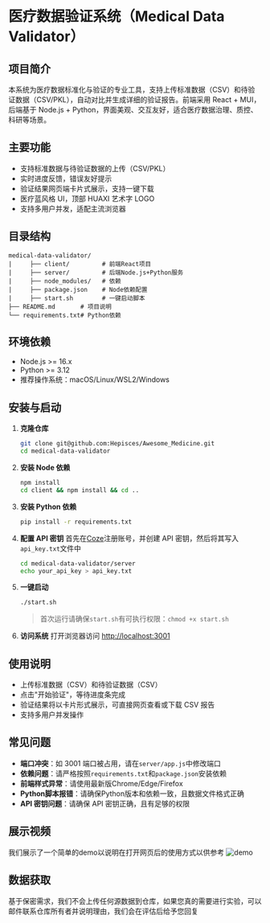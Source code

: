 # 医疗数据验证系统（Medical Data Validator）

## 项目简介

本系统为医疗数据标准化与验证的专业工具，支持上传标准数据（CSV）和待验证数据（CSV/PKL），自动对比并生成详细的验证报告。前端采用 React + MUI，后端基于 Node.js + Python，界面美观、交互友好，适合医疗数据治理、质控、科研等场景。

## 主要功能

- 支持标准数据与待验证数据的上传（CSV/PKL）
- 实时进度反馈，错误友好提示
- 验证结果网页端卡片式展示，支持一键下载
- 医疗蓝风格 UI，顶部 HUAXI 艺术字 LOGO
- 支持多用户并发，适配主流浏览器

## 目录结构

```
medical-data-validator/
|     ├── client/         # 前端React项目
|     ├── server/         # 后端Node.js+Python服务
|     ├── node_modules/   # 依赖
|     ├── package.json    # Node依赖配置
|     ├── start.sh        # 一键启动脚本
├── README.md       # 项目说明
└── requirements.txt# Python依赖
```

## 环境依赖

- Node.js >= 16.x
- Python >= 3.12
- 推荐操作系统：macOS/Linux/WSL2/Windows

## 安装与启动

1. **克隆仓库**
   ```bash
   git clone git@github.com:Hepisces/Awesome_Medicine.git
   cd medical-data-validator
   ```
2. **安装 Node 依赖**
   ```bash
   npm install
   cd client && npm install && cd ..
   ```
3. **安装 Python 依赖**
   ```bash
   pip install -r requirements.txt
   ```
4. **配置 API 密钥**
   首先在[Coze](https://coze.cn)注册账号，并创建 API 密钥，然后将其写入`api_key.txt`文件中
   ```bash
   cd medical-data-validator/server
   echo your_api_key > api_key.txt
   ```
5. **一键启动**

   ```bash
   ./start.sh
   ```

   > 首次运行请确保`start.sh`有可执行权限：`chmod +x start.sh`

6. **访问系统**
   打开浏览器访问 [http://localhost:3001](http://localhost:3001)

## 使用说明

- 上传标准数据（CSV）和待验证数据（CSV）
- 点击"开始验证"，等待进度条完成
- 验证结果将以卡片形式展示，可直接网页查看或下载 CSV 报告
- 支持多用户并发操作

## 常见问题

- **端口冲突**：如 3001 端口被占用，请在`server/app.js`中修改端口
- **依赖问题**：请严格按照`requirements.txt`和`package.json`安装依赖
- **前端样式异常**：请使用最新版Chrome/Edge/Firefox
- **Python脚本报错**：请确保Python版本和依赖一致，且数据文件格式正确
- **API 密钥问题**：请确保 API 密钥正确，且有足够的权限

## 展示视频

我们展示了一个简单的demo以说明在打开网页后的使用方式以供参考
![demo](https://github.com/user-attachments/assets/23508d4a-fc01-4be9-84f3-b0075436fe5a)

## 数据获取

基于保密需求，我们不会上传任何源数据到仓库，如果您真的需要进行实验，可以邮件联系仓库所有者并说明理由，我们会在评估后给予您回复
